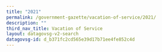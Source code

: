 ```yaml
---
title: "2021"
permalink: /government-gazette/vacation-of-service/2021/
description: ""
third_nav_title: Vacation of Service
layout: datagovsg-v2-search
datagovsg-id: d_b371fc2cd565e39d17b71ee4fe852c4d
---
```

